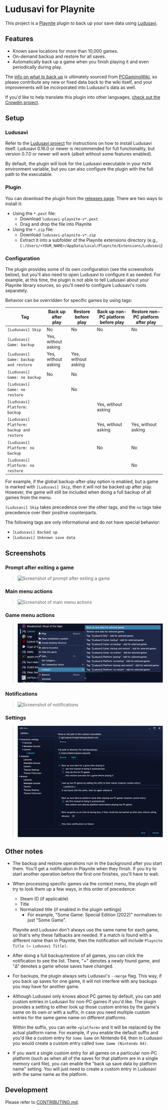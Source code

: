 # Ludusavi for Playnite
This project is a [Playnite](https://playnite.link) plugin
to back up your save data using [Ludusavi](https://github.com/mtkennerly/ludusavi).

## Features
* Known save locations for more than 10,000 games.
* On-demand backup and restore for all saves.
* Automatically back up a game when you finish playing it
  and even periodically during play.

The [info on what to back up](https://github.com/mtkennerly/ludusavi-manifest)
is ultimately sourced from [PCGamingWiki](https://www.pcgamingwiki.com/wiki/Home),
so please contribute any new or fixed data back to the wiki itself,
and your improvements will be incorporated into Ludusavi's data as well.

If you'd like to help translate this plugin into other languages,
[check out the Crowdin project](https://crowdin.com/project/ludusavi-playnite).

## Setup
### Ludusavi
Refer to the [Ludusavi project](https://github.com/mtkennerly/ludusavi)
for instructions on how to install Ludusavi itself.
Ludusavi 0.16.0 or newer is recommended for full functionality,
but version 0.7.0 or newer will work (albeit without some features enabled).

By default, the plugin will look for the Ludusavi executable in your `PATH` environment variable,
but you can also configure the plugin with the full path to the executable.

### Plugin
You can download the plugin from the
[releases page](https://github.com/mtkennerly/ludusavi-playnite/releases).
There are two ways to install it:

* Using the `*.pext` file:
  * Download `ludusavi-playnite-v*.pext`
  * Drag and drop the file into Playnite
* Using the `*.zip` file:
  * Download `ludusavi-playnite-v*.zip`
  * Extract it into a subfolder of the Playnite extensions directory
    (e.g., `C:/Users/<YOUR_NAME>/AppData/Local/Playnite/Extensions/Ludusavi`)

### Configuration
The plugin provides some of its own configuration (see the screenshots below),
but you'll also need to open Ludusavi to configure it as needed.
For example, at this time,
the plugin is not able to tell Ludusavi about your Playnite library sources,
so you'll need to configure Ludusavi's roots separately.

Behavior can be overridden for specific games by using tags:

| Tag                                       | Back up after play  | Restore before play | Back up non-PC platform before play | Restore non-PC platform after play |
|-------------------------------------------|---------------------|---------------------|-------------------------------------|------------------------------------|
| `[Ludusavi] Skip`                         | No                  | No                  | No                                  | No                                 |
| `[Ludusavi] Game: backup`                 | Yes, without asking |                     |                                     |                                    |
| `[Ludusavi] Game: backup and restore`     | Yes, without asking | Yes, without asking |                                     |                                    |
| `[Ludusavi] Game: no backup`              | No                  | No                  |                                     |                                    |
| `[Ludusavi] Game: no restore`             |                     | No                  |                                     |                                    |
| `[Ludusavi] Platform: backup`             |                     |                     | Yes, without asking                 |                                    |
| `[Ludusavi] Platform: backup and restore` |                     |                     | Yes, without asking                 | Yes, without asking                |
| `[Ludusavi] Platform: no backup`          |                     |                     | No                                  | No                                 |
| `[Ludusavi] Platform: no restore`         |                     |                     |                                     | No                                 |

For example, if the global backup-after-play option is enabled,
but a game is marked with `[Ludusavi] Skip`,
then it will not be backed up after play.
However, the game will still be included when doing a full backup of all games from the menu.

`[Ludusavi] Skip` takes precedence over the other tags,
and the `no` tags take precedence over their positive counterparts.

The following tags are only informational and do not have special behavior:

* `[Ludusavi] Backed up`
* `[Ludusavi] Unknown save data`

## Screenshots
### Prompt after exiting a game
> ![Screenshot of prompt after exiting a game](docs/prompt.png)

### Main menu actions
> ![Screenshot of main menu actions](docs/actions.png)

### Game menu actions
> ![Screenshot of game menu actions](docs/actions-per-game.png)

### Notifications
> ![Screenshot of notifications](docs/notifications.png)

### Settings
> ![Screenshot of settings](docs/settings.png)

## Other notes
* The backup and restore operations run in the background after you start them.
  You'll get a notification in Playnite when they finish.
  If you try to start another operation before the first one finishes,
  you'll have to wait.
* When processing specific games via the context menu,
  the plugin will try to look them up a few ways,
  in this order of precedence:

  * Steam ID (if applicable)
  * Title
  * Normalized title (if enabled in the plugin settings)
    * For example, "Some Game: Special Edition (2022)" normalizes to just "Some Game".

  Playnite and Ludusavi don't always use the same name for each game,
  so that's why these fallbacks are needed.
  If a match is found with a different name than in Playnite,
  then the notification will include `Playnite Title (↪ Ludusavi Title)`.
* After doing a full backup/restore of all games, you can click the notification to see the list.
  There, "+" denotes a newly found game, and "Δ" denotes a game whose saves have changed.
* For backups, the plugin always sets Ludusavi's `--merge` flag.
  This way, if you back up saves for one game,
  it will not interfere with any backups you may have for another game.
* Although Ludusavi only knows about PC games by default,
  you can add custom entries in Ludusavi for non-PC games if you'd like.
  The plugin provides a setting to either look up those custom entries
  by the game's name on its own or with a suffix,
  in case you need multiple custom entries for the same game name on different platforms.

  Within the suffix, you can write `<platform>`
  and it will be replaced by the actual platform name.
  For example, if you enable the default suffix
  and you'd like a custom entry for `Some Game` on Nintendo 64,
  then in Ludusavi you would create a custom entry called `Some Game (Nintendo 64)`.
* If you want a single custom entry for all games on a particular non-PC platform
  (such as when all of the saves for that platform are in a single memory card file),
  you can enable the "back up save data by platform name" setting.
  You will just need to create a custom entry in Ludusavi with the same name as the platform.

## Development
Please refer to [CONTRIBUTING.md](./CONTRIBUTING.md).
